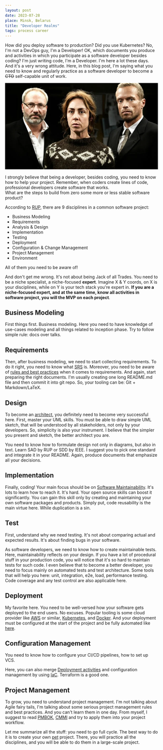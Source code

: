 ```yaml
---
layout: post
date: 2023-07-28
place: Minsk, Belarus
title: "Developer Realms"
tags: process career
---
```


How did you deploy software to production?
Did you use Kubernetes?
No, I'm not a DevOps guy, I'm a Developer!
OK, which documents you produce and activities in which you participate
as a software developer besides coding?
I'm just writing code, I'm a Developer.
I'm here a lot these days.
And it's a very wrong attitude.
Here, in this blog post, I'm saying what you
need to know and regularly practice as a software developer 
to become a ~~CTO~~ self-capable unit of work.

<!--more-->

<img src="/images/2023/07/trio.png">

I strongly believe that being a developer, besides coding, you need to know
how to help your project.
Remember, when coders create lines of code,
professional developers create software that works.
<br>
What are the steps to build from zero some more or less
stable software product?

According to [RUP](https://en.wikipedia.org/wiki/Rational_unified_process), there are 9 disciplines
in a common software project:
* Business Modeling
* Requirements
* Analysis & Design
* Implementation
* Testing
* Deployment
* Configuration & Change Management
* Project Management
* Environment

All of them you need to be aware of!

And don't get me wrong.
It's not about being Jack of all Trades.
You need to be a niche specialist, a niche-focused **expert**.
Imagine X & Y coords, on X is your disciplines,
while on Y is your tech stack you're expert in.
**If you are a niche-focused expert,
and at the same time, know all activities in software project,
you will the MVP on each project**.

## Business Modeling

First things first.
Business modeling.
Here you need to have knowledge of use-cases modeling
and all things related to inception phase.
Try to follow simple rule: docs over talks.

## Requirements

Then, after business modeling, we need to 
start collecting requirements.
To do it right, you need to know what [SRS](https://en.wikipedia.org/wiki/Software_requirements_specification) is.
Moreover, you need to be aware of [rules and 
best practices](https://www.yegor256.com/2015/11/10/ten-mistakes-in-specs.html) when it comes to requirements.
And again, start preparing the right documents.
I'm usually creating one long README.md file and 
then commit it into git repo.
So, your tooling can be: Git + Markdown/LaTeX.

## Design

To become an [architect](https://h1alexbel.github.io/2023/06/11/arc-tools.html), you definitely need 
to become very successful here.
First, master your UML skills.
You must be able to draw simple UML sketch,
that will be understood by all stakeholders, not only by your developers.
So, simplicity is also your instrument.
I believe that the simpler you present and sketch,
the better architect you are.

You need to know how to formulate design not only in diagrams,
but also in text.
Learn SAD by RUP or SDD by IEEE.
I suggest you to pick one standard and integrate it in your README.
Again, produce documents that emphasize all your decisions.

## Implementation

Finally, coding!
Your main focus should be on [Software Maintainability](https://h1alexbel.github.io/2023/06/25/maintainability-first-others-second.html).
It's lots to learn how to reach it.
It's hard.
Your open source skills can boost it significantly.
You can gain this skill only by creating and maintaining
your own software packages and products.
Simply put, code reusability is the main virtue here.
While duplication is a sin.

## Test

First, understand why we need testing.
It's not about comparing actual and expected results.
It's about finding bugs in your software.

As software developers,
we need to know how to create maintainable tests.
Here, maintainability reflects on your design.
If you have a lot of procedural stuff in your production code,
you will notice that it's so hard to maintain tests for such code.
I even believe that to become a better developer, you need to focus
mainly on automated tests and test architecture.
Some tools that will help you here: unit, integration, e2e, load,
performance testing.
Code coverage and any test control are also applicable here.

## Deployment

My favorite here.
You need to be well-versed how your software gets 
deployed to the end users.
No excuses.
Popular tooling is some cloud provider like [AWS](https://aws.amazon.com/) or similar,
[Kubernetes](https://kubernetes.io/), and [Docker](https://www.docker.com/).
And your deployment must be configured at
the start of the project
and be fully automated like [here](https://h1alexbel.github.io/2023/06/02/deploying-to-gcp.html).

## Configuration Management

You need to know how to configure your CI/CD pipelines,
how to set up VCS.

Here, you can also merge [Deployment activities](#deployment) and configuration
management by using [IaC](https://en.wikipedia.org/wiki/Infrastructure_as_code).
Terraform is a good one.

## Project Management

To grow, you need to understand project management.
I'm not talking about Agile fairy tails, I'm talking about
some serious project management rules and best practices.
And you can't learn them in one day.
From myself, I suggest to read [PMBOK](https://www.pmi.org/pmbok-guide-standards/foundational/pmbok), [CMMI](https://cmmiinstitute.com/) and try to apply them
into your project workflow.

Let me summarize all the stuff: you need to go full cycle.
The best way to do it is to create your own [pet](https://h1alexbel.github.io/pets.html) project.
There, you will practice all the disciplines, 
and you will be able to do them in a large-scale project.
